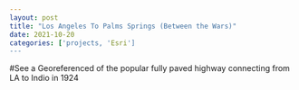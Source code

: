 ```yaml
---
layout: post
title: "Los Angeles To Palms Springs (Between the Wars)"
date: 2021-10-20
categories: ['projects, 'Esri']
---
```


#See a Georeferenced of the popular fully paved highway connecting from LA to Indio in 1924
